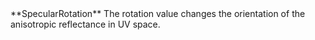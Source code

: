 <tr>
<td>**SpecularRotation**</td>
<td>The rotation value changes the orientation of the anisotropic reflectance in UV space.</td>
</tr>
